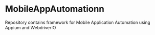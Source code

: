 # MobileAppAutomationn
Repository contains framework for Mobile Application Automation using Appium and WebdriverIO
